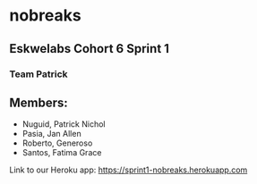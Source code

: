 # nobreaks
## Eskwelabs Cohort 6 Sprint 1
### Team Patrick

## Members:
* Nuguid, Patrick Nichol
* Pasia, Jan Allen
* Roberto, Generoso
* Santos, Fatima Grace

Link to our Heroku app: https://sprint1-nobreaks.herokuapp.com

